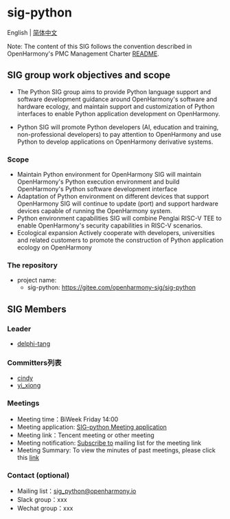 # sig-python 

English | [简体中文](./sig-python_cn.md)

 

Note: The content of this SIG follows the convention described in OpenHarmony's PMC Management Charter [README](/zh/pmc.md).

 

## SIG group work objectives and scope

 

* The Python SIG group aims to provide Python language support and software development guidance around OpenHarmony's software and hardware ecology, and maintain support and customization of Python interfaces to enable Python application development on OpenHarmony.

* Python SIG will promote Python developers (AI, education and training, non-professional developers) to pay attention to OpenHarmony and use Python to develop applications on OpenHarmony derivative systems.

### Scope

* Maintain Python environment for OpenHarmony
  SIG will maintain OpenHarmony's Python execution environment and build OpenHarmony's Python software development interface
* Adaptation of Python environment on different devices that support OpenHarmony
  SIG will continue to update (port) and support hardware devices capable of running the OpenHarmony system.
* Python environment capabilities
  SIG will combine Penglai RISC-V TEE to enable OpenHarmony's security capabilities in RISC-V scenarios.
* Ecological expansion
  Actively cooperate with developers, universities and related customers to promote the construction of Python application ecology on OpenHarmony




### The repository

- project name:
  - sig-python: https://gitee.com/openharmony-sig/sig-python
## SIG Members

### Leader

- [delphi-tang](https://gitee.com/delphi-tang)

 

### Committers列表

- [cindy](https://gitee.com/cindy)
- [yi_xiong](https://gitee.com/yi_xiong)

### Meetings
 - Meeting time：BiWeek Friday 14:00
 - Meeting application: [SIG-python Meeting application](https://shimo.im/sheets/WlArz7M5a1Cr1KA2/)
 - Meeting link：Tencent meeting or other meeting
 - Meeting notification: [Subscribe to](https://lists.openatom.io/postorius/lists/sig_python.openharmony.io) mailing list for the meeting link
 - Meeting Summary: To view the minutes of past meetings, please click this [link](https://gitee.com/openharmony-sig/docs/tree/master/python/metting)

### Contact (optional)

- Mailing list：[sig_python@openharmony.io](https://lists.openatom.io/postorius/lists/sig_python.openharmony.io/)
- Slack group：xxx
- Wechat group：xxx